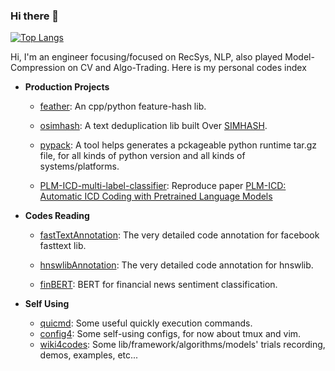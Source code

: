 ### Hi there 👋

<!--
**innerNULL/innerNULL** is a ✨ _special_ ✨ repository because its `README.md` (this file) appears on your GitHub profile.

Here are some ideas to get you started:

- 🔭 I’m currently working on ...
- 🌱 I’m currently learning ...
- 👯 I’m looking to collaborate on ...
- 🤔 I’m looking for help with ...
- 💬 Ask me about ...
- 📫 How to reach me: ...
- 😄 Pronouns: ...
- ⚡ Fun fact: ...
-->

[![Top Langs](https://github-readme-stats.vercel.app/api/top-langs/?username=innerNULL&layout=compact)](https://github.com/innerNULL/github-readme-stats)

Hi, I'm an engineer focusing/focused on RecSys, NLP, also played Model-Compression on CV and Algo-Trading. Here is my personal codes index

* **Production Projects**  
    * [feather](https://github.com/innerNULL/feather): An cpp/python feature-hash lib.
    
    * [osimhash](https://github.com/innerNULL/osimhash): A text deduplication lib built Over [SIMHASH](https://github.com/yanyiwu/simhash).
    
    * [pypack](https://github.com/innerNULL/pypack): A tool helps generates a pckageable python runtime tar.gz file, for all kinds of python version and all kinds of systems/platforms.

    * [PLM-ICD-multi-label-classifier](https://github.com/innerNULL/PLM-ICD-multi-label-classifier/tree/main): Reproduce paper [PLM-ICD: Automatic ICD Coding with Pretrained Language Models](https://arxiv.org/abs/2207.05289v1)

* **Codes Reading**  
    * [fastTextAnnotation](https://github.com/innerNULL/fastTextAnnotation/tree/code_reading): The very detailed code annotation for facebook fasttext lib.

    * [hnswlibAnnotation](https://github.com/innerNULL/hnswlibAnnotation/tree/code_reading): The very detailed code annotation for hnswlib.  
    
    * [finBERT](https://github.com/innerNULL/finBERT/tree/code_reading): BERT for financial news sentiment classification.


* **Self Using**  
    * [quicmd](https://github.com/innerNULL/quicmd): Some useful quickly execution commands.
    * [config4](https://github.com/innerNULL/config4): Some self-using configs, for now about tmux and vim.
    * [wiki4codes](https://github.com/innerNULL/wiki4codes): Some lib/framework/algorithms/models' trials recording, demos, examples, etc...



